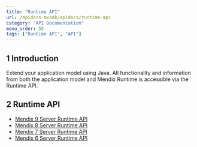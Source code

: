```yaml
---
title: "Runtime API"
url: /apidocs-mxsdk/apidocs/runtime-api
category: "API Documentation"
menu_order: 55
tags: ["Runtime API", "API"]
---
```


## 1 Introduction

Extend your application model using Java. All functionality and information from both the application model and Mendix Runtime is accessible via the Runtime API.

## 2 Runtime API

* [Mendix 9 Server Runtime API](https://apidocs.rnd.mendix.com/9/runtime/index.html)
* [Mendix 8 Server Runtime API](https://apidocs.rnd.mendix.com/8/runtime/index.html)
* [Mendix 7 Server Runtime API](https://apidocs.rnd.mendix.com/7/runtime/index.html)
* [Mendix 6 Server Runtime API](https://apidocs.rnd.mendix.com/6/runtime/index.html)
